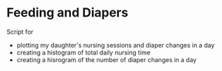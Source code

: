 # Feeding and Diapers

Script for 
- plotting my daughter's nursing sessions and diaper changes in a day
- creating a histogram of total daily nursing time 
- creating a hisrogram of the number of diaper changes in a day
